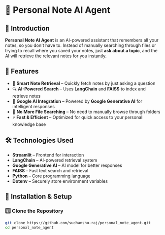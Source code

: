 # 📒 Personal Note AI Agent  

## 🚀 Introduction  
**Personal Note AI Agent** is an AI-powered assistant that remembers all your notes, so you don't have to. Instead of manually searching through files or trying to recall where you saved your notes, just **ask about a topic**, and the AI will retrieve the relevant notes for you instantly.  

## 🎯 Features  
- 📝 **Smart Note Retrieval** – Quickly fetch notes by just asking a question  
- 🔍 **AI-Powered Search** – Uses **LangChain** and **FAISS** to index and retrieve notes  
- 🤖 **Google AI Integration** – Powered by **Google Generative AI** for intelligent responses  
- 📂 **No More File Searching** – No need to manually browse through folders  
- ⚡ **Fast & Efficient** – Optimized for quick access to your personal knowledge base  

## 🛠️ Technologies Used  
- **Streamlit** – Frontend for interaction  
- **LangChain** – AI-powered retrieval system  
- **Google Generative AI** – AI model for better responses  
- **FAISS** – Fast text search and retrieval  
- **Python** – Core programming language  
- **Dotenv** – Securely store environment variables  

## 🚀 Installation & Setup  
### 1️⃣ Clone the Repository  
```bash
git clone https://github.com/sudhanshu-raj/personal_note_agent.git
cd personal_note_agent
